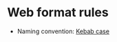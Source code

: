 # Web format rules
- Naming convention: [Kebab case](https://en.wikipedia.org/wiki/Letter_case#Kebab_case)
